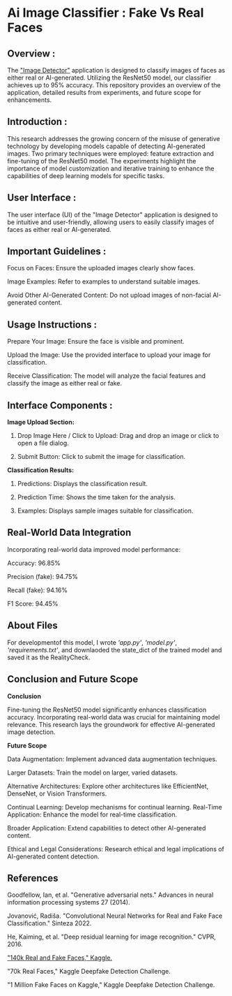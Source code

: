 
# Ai Image Classifier : Fake Vs Real Faces

## Overview :

The ["Image Detector"](https://huggingface.co/spaces/NizamuddinMandekar/ImageDetector) application is designed to classify images of faces as either real or AI-generated. Utilizing the ResNet50 model, our classifier achieves up to 95% accuracy. This repository provides an overview of the application, detailed results from experiments, and future scope for enhancements.

## Introduction :

This research addresses the growing concern of the misuse of generative technology by developing models capable of detecting AI-generated images. Two primary techniques were employed: feature extraction and fine-tuning of the ResNet50 model. The experiments highlight the importance of model customization and iterative training to enhance the capabilities of deep learning models for specific tasks.

## User Interface :

The user interface (UI) of the "Image Detector" application is designed to be intuitive and user-friendly, allowing users to easily classify images of faces as either real or AI-generated.

## Important Guidelines :

Focus on Faces: Ensure the uploaded images clearly show faces.

Image Examples: Refer to examples to understand suitable images.

Avoid Other AI-Generated Content: Do not upload images of non-facial AI-generated content.

## Usage Instructions :
Prepare Your Image: Ensure the face is visible and prominent.

Upload the Image: Use the provided interface to upload your image for classification.

Receive Classification: The model will analyze the facial features and classify the image as either real or fake.

## Interface Components :

**Image Upload Section:**

1) Drop Image Here / Click to Upload: Drag and drop an image or click to open a file dialog.

2) Submit Button: Click to submit the image for classification.

**Classification Results:**

1) Predictions: Displays the classification result.

2) Prediction Time: Shows the time taken for the analysis.

3) Examples: Displays sample images suitable for classification.

## Real-World Data Integration
Incorporating real-world data improved model performance:

Accuracy: 96.85%

Precision (fake): 94.75%

Recall (fake): 94.16%

F1 Score: 94.45%

## About Files 

For developmentof this model, I wrote *'app.py'*, *'model.py'*, *'requirements.txt'*, and downlaoded the state_dict of the trained model and saved it as the RealityCheck. 

## Conclusion and Future Scope
**Conclusion**

Fine-tuning the ResNet50 model significantly enhances classification accuracy. Incorporating real-world data was crucial for maintaining model relevance. This research lays the groundwork for effective AI-generated image detection.

**Future Scope**

Data Augmentation: Implement advanced data augmentation techniques.

Larger Datasets: Train the model on larger, varied datasets.

Alternative Architectures: Explore other architectures like EfficientNet, DenseNet, or Vision Transformers.

Continual Learning: Develop mechanisms for continual learning.
Real-Time Application: Enhance the model for real-time classification.

Broader Application: Extend capabilities to detect other AI-generated content.

Ethical and Legal Considerations: Research ethical and legal implications of AI-generated content detection.

## References
Goodfellow, Ian, et al. "Generative adversarial nets." Advances in neural information processing systems 27 (2014).

Jovanović, Radiša. "Convolutional Neural Networks for Real and Fake Face Classification." Sinteza 2022.

He, Kaiming, et al. "Deep residual learning for image recognition." CVPR, 2016.

["140k Real and Fake Faces," Kaggle.](https://www.kaggle.com/datasets/xhlulu/140k-real-and-fake-faces)

"70k Real Faces," Kaggle Deepfake Detection Challenge.

"1 Million Fake Faces on Kaggle," Kaggle Deepfake Detection Challenge.



